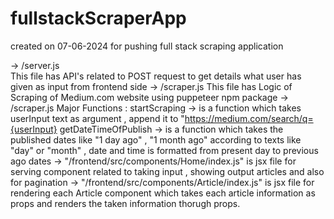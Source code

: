 # fullstackScraperApp
created on 07-06-2024 for pushing full stack scraping application

-> /server.js   
      This file has API's related to POST request to get details what user has given as input from frontend side
-> /scraper.js 
      This file has Logic of Scraping of Medium.com website using puppeteer npm package
-> /scraper.js
  Major Functions :
      startScraping -> is a function which takes userInput text as argument , append it to "https://medium.com/search/q={userInput}
      getDateTimeOfPublish -> is a function which takes the published dates like "1 day ago" , "1 month ago" according to texts like "day" or "month" , date and time is formatted from present day to previous ago                                   dates
-> "/frontend/src/components/Home/index.js" is jsx file for serving component related to taking input , showing output articles and also for pagination
-> "/frontend/src/components/Article/index.js" is jsx file for rendering each Article component which takes each article information as props and renders the taken information thorugh props.
